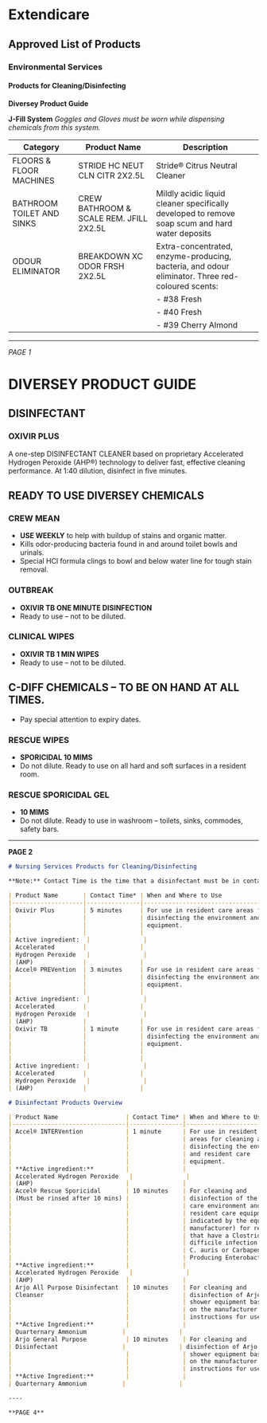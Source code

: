 # Extendicare
## Approved List of Products

### Environmental Services
#### Products for Cleaning/Disinfecting

**Diversey Product Guide**

**J-Fill System**
*Goggles and Gloves must be worn while dispensing chemicals from this system.*

| Category          | Product Name                     | Description                                                                 |
|-------------------|----------------------------------|-----------------------------------------------------------------------------|
| FLOORS & FLOOR MACHINES | STRIDE HC NEUT CLN CITR 2X2.5L | Stride® Citrus Neutral Cleaner                                               |
| BATHROOM TOILET AND SINKS | CREW BATHROOM & SCALE REM. JFILL 2X2.5L | Mildly acidic liquid cleaner specifically developed to remove soap scum and hard water deposits |
| ODOUR ELIMINATOR  | BREAKDOWN XC ODOR FRSH 2X2.5L   | Extra-concentrated, enzyme-producing, bacteria, and odour eliminator. Three red-coloured scents:  |
|                   |                                  | - #38 Fresh                                                                |
|                   |                                  | - #40 Fresh                                                                |
|                   |                                  | - #39 Cherry Almond                                                        |

----

*PAGE 1*

# DIVERSEY PRODUCT GUIDE

## DISINFECTANT

### OXIVIR PLUS
A one-step DISINFECTANT CLEANER based on proprietary Accelerated Hydrogen Peroxide (AHP®) technology to deliver fast, effective cleaning performance. At 1:40 dilution, disinfect in five minutes.

## READY TO USE DIVERSEY CHEMICALS

### CREW MEAN
- **USE WEEKLY** to help with buildup of stains and organic matter.
- Kills odor-producing bacteria found in and around toilet bowls and urinals.
- Special HCl formula clings to bowl and below water line for tough stain removal.

### OUTBREAK
- **OXIVIR TB ONE MINUTE DISINFECTION**
- Ready to use – not to be diluted.

### CLINICAL WIPES
- **OXIVIR TB 1 MIN WIPES**
- Ready to use – not to be diluted.

## C-DIFF CHEMICALS – TO BE ON HAND AT ALL TIMES.
- Pay special attention to expiry dates.

### RESCUE WIPES
- **SPORICIDAL 10 MIMS**
- Do not dilute. Ready to use on all hard and soft surfaces in a resident room.

### RESCUE SPORICIDAL GEL
- **10 MIMS**
- Do not dilute. Ready to use in washroom – toilets, sinks, commodes, safety bars.

----

**PAGE 2**

```markdown
# Nursing Services Products for Cleaning/Disinfecting

**Note:** Contact Time is the time that a disinfectant must be in contact with a surface or device to ensure that appropriate disinfection has occurred. For most disinfectants, the surface should remain wet for the required contact time.

| Product Name       | Contact Time* | When and Where to Use                                   | Additional Information                     |
|--------------------|---------------|--------------------------------------------------------|--------------------------------------------|
| Oxivir Plus        | 5 minutes     | For use in resident care areas for cleaning and       | A day-to-day disinfectant.                |
|                    |               | disinfecting the environment and resident care        | Some examples include stethoscopes, blood  |
|                    |               | equipment.                                            | pressure cuffs, transfer belts, lifts,     |
|                    |               |                                                        | toys, scales, high touch surfaces, etc.    |
| Active ingredient:  |               |                                                        |                                            |
| Accelerated        |               |                                                        |                                            |
| Hydrogen Peroxide   |               |                                                        |                                            |
| (AHP)              |               |                                                        |                                            |
| Accel® PREVention  | 3 minutes     | For use in resident care areas for cleaning and       | A day-to-day disinfectant.                |
|                    |               | disinfecting the environment and resident care        | Some examples include stethoscopes, blood  |
|                    |               | equipment.                                            | pressure cuffs, transfer belts, lifts,     |
|                    |               |                                                        | toys, scales, high touch surfaces, etc.    |
| Active ingredient:  |               |                                                        |                                            |
| Accelerated        |               |                                                        |                                            |
| Hydrogen Peroxide   |               |                                                        |                                            |
| (AHP)              |               |                                                        |                                            |
| Oxivir TB          | 1 minute      | For use in resident care areas for cleaning and       | Used for cleaning isolation rooms and      |
|                    |               | disinfecting the environment and resident care        | during outbreaks.                          |
|                    |               | equipment.                                            | Some examples include stethoscopes, blood  |
|                    |               |                                                        | pressure cuffs, transfer belts, lifts,     |
|                    |               |                                                        | toys, scales, high touch surfaces, etc.    |
| Active ingredient:  |               |                                                        |                                            |
| Accelerated        |               |                                                        |                                            |
| Hydrogen Peroxide   |               |                                                        |                                            |
| (AHP)              |               |                                                        |                                            |

```

```markdown
# Disinfectant Products Overview

| Product Name                   | Contact Time* | When and Where to Use         | Additional Information                                   |
|--------------------------------|---------------|-------------------------------|---------------------------------------------------------|
| Accel® INTERVention            | 1 minute      | For use in resident care      | Used for cleaning isolation rooms and during outbreaks.  |
|                                |               | areas for cleaning and        |                                                         |
|                                |               | disinfecting the environment  | Some examples include stethoscopes, blood pressure cuffs, |
|                                |               | and resident care             | transfer belts, lifts, toys, scales, high touch surfaces, |
|                                |               | equipment.                    | etc.                                                    |
| **Active ingredient:**         |               |                               |                                                         |
| Accelerated Hydrogen Peroxide   |               |                               |                                                         |
| (AHP)                          |               |                               |                                                         |
| Accel® Rescue Sporicidal       | 10 minutes    | For cleaning and              | Used for cleaning a C. difficile, C. auris or CPE room  |
| (Must be rinsed after 10 mins) |               | disinfection of the resident  |                                                         |
|                                |               | care environment and          |                                                         |
|                                |               | resident care equipment (as   |                                                         |
|                                |               | indicated by the equipment    |                                                         |
|                                |               | manufacturer) for residents    |                                                         |
|                                |               | that have a Clostridioides    |                                                         |
|                                |               | difficile infection (CDI),    |                                                         |
|                                |               | C. auris or Carbapenemase-   |                                                         |
|                                |               | Producing Enterobacterales    |                                                         |
| **Active ingredient:**         |               |                               |                                                         |
| Accelerated Hydrogen Peroxide   |               |                               |                                                         |
| (AHP)                          |               |                               |                                                         |
| Arjo All Purpose Disinfectant  | 10 minutes    | For cleaning and              | Monitor the flow meter when spraying disinfectant to     |
| Cleanser                       |               | disinfection of Arjo tub and  | ensure it is dispensing in accordance with the           |
|                                |               | shower equipment based        | appropriate mix ratio of 35.                            |
|                                |               | on the manufacturer’s         |                                                         |
|                                |               | instructions for use.        |                                                         |
| **Active Ingredient:**         |               |                               |                                                         |
| Quarternary Ammonium          |               |                               |                                                         |
| Arjo General Purpose           | 10 minutes    | For cleaning and              | Monitor the flow meter when spraying disinfectant to     |
| Disinfectant                  |               | disinfection of Arjo tub and  | ensure it is dispensing in accordance with the           |
|                                |               | shower equipment based        | appropriate mix ratio of 35.                            |
|                                |               | on the manufacturer’s         |                                                         |
|                                |               | instructions for use.        |                                                         |
| **Active Ingredient:**         |               |                               |                                                         |
| Quarternary Ammonium          |               |                               |                                                         |

----

**PAGE 4**
```